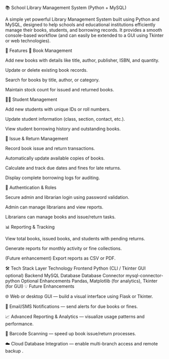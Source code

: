 📚 School Library Management System (Python + MySQL)

A simple yet powerful Library Management System built using Python and MySQL, designed to help schools and educational institutions efficiently manage their books, students, and borrowing records.
It provides a smooth console-based workflow (and can easily be extended to a GUI using Tkinter or web technologies).

🚀 Features
📘 Book Management

Add new books with details like title, author, publisher, ISBN, and quantity.

Update or delete existing book records.

Search for books by title, author, or category.

Maintain stock count for issued and returned books.

🧑‍🎓 Student Management

Add new students with unique IDs or roll numbers.

Update student information (class, section, contact, etc.).

View student borrowing history and outstanding books.

🔄 Issue & Return Management

Record book issue and return transactions.

Automatically update available copies of books.

Calculate and track due dates and fines for late returns.

Display complete borrowing logs for auditing.

🔐 Authentication & Roles

Secure admin and librarian login using password validation.

Admin can manage librarians and view reports.

Librarians can manage books and issue/return tasks.

📊 Reporting & Tracking

View total books, issued books, and students with pending returns.

Generate reports for monthly activity or fine collections.

(Future enhancement) Export reports as CSV or PDF.

🛠 Tech Stack
Layer	       Technology
Frontend	   Python (CLI / Tkinter GUI optional)
Backend	       MySQL Database
Database       Connector	 mysql-connector-python
Optional       Enhancements	Pandas, Matplotlib (for analytics), Tkinter (for GUI)
💡 Future Enhancements

🌐 Web or desktop GUI — build a visual interface using Flask or Tkinter.

📧 Email/SMS Notifications — send alerts for due books or fines.

📈 Advanced Reporting & Analytics — visualize usage patterns and performance.

🧮 Barcode Scanning — speed up book issue/return processes.

☁️ Cloud Database Integration — enable multi-branch access and remote backup . 





